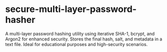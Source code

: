 # secure-multi-layer-password-hasher
A multi-layer password hashing utility using iterative SHA-1, bcrypt, and Argon2 for enhanced security. Stores the final hash, salt, and metadata in a text file. Ideal for educational purposes and high-security scenarios.
